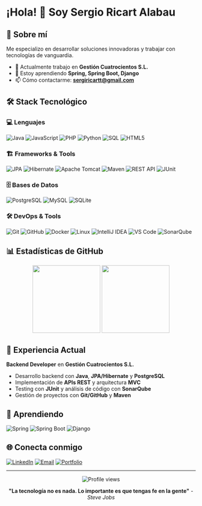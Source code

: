 # ¡Hola! 👋 Soy Sergio Ricart Alabau
## 🚀 Sobre mí
Me especializo en desarrollar soluciones innovadoras y trabajar con tecnologías de vanguardia.
- 🔭 Actualmente trabajo en **Gestión Cuatrocientos S.L.**
- 🌱 Estoy aprendiendo **Spring, Spring Boot, Django**
- 📫 Cómo contactarme: **sergiricartt@gmail.com**

## 🛠️ Stack Tecnológico

### 💻 Lenguajes
![Java](https://img.shields.io/badge/-Java-ED8B00?style=for-the-badge&logo=openjdk&logoColor=white)
![JavaScript](https://img.shields.io/badge/-JavaScript-F7DF1E?style=for-the-badge&logo=JavaScript&logoColor=black)
![PHP](https://img.shields.io/badge/-PHP-777BB4?style=for-the-badge&logo=PHP&logoColor=white)
![Python](https://img.shields.io/badge/-Python-3776AB?style=for-the-badge&logo=Python&logoColor=white)
![SQL](https://img.shields.io/badge/-SQL-4479A1?style=for-the-badge&logo=MySQL&logoColor=white)
![HTML5](https://img.shields.io/badge/-HTML5-E34F26?style=for-the-badge&logo=HTML5&logoColor=white)

### 🏗️ Frameworks & Tools
![JPA](https://img.shields.io/badge/-JPA-6DB33F?style=for-the-badge&logo=Spring&logoColor=white)
![Hibernate](https://img.shields.io/badge/-Hibernate-59666C?style=for-the-badge&logo=Hibernate&logoColor=white)
![Apache Tomcat](https://img.shields.io/badge/-Tomcat-F8DC75?style=for-the-badge&logo=Apache-Tomcat&logoColor=black)
![Maven](https://img.shields.io/badge/-Maven-C71A36?style=for-the-badge&logo=Apache-Maven&logoColor=white)
![REST API](https://img.shields.io/badge/-REST%20API-009688?style=for-the-badge&logo=Fastapi&logoColor=white)
![JUnit](https://img.shields.io/badge/-JUnit-25A162?style=for-the-badge&logo=JUnit5&logoColor=white)

### 🗄️ Bases de Datos
![PostgreSQL](https://img.shields.io/badge/-PostgreSQL-336791?style=for-the-badge&logo=PostgreSQL&logoColor=white)
![MySQL](https://img.shields.io/badge/-MySQL-4479A1?style=for-the-badge&logo=MySQL&logoColor=white)
![SQLite](https://img.shields.io/badge/-SQLite-003B57?style=for-the-badge&logo=SQLite&logoColor=white)

### 🛠️ DevOps & Tools
![Git](https://img.shields.io/badge/-Git-F05032?style=for-the-badge&logo=Git&logoColor=white)
![GitHub](https://img.shields.io/badge/-GitHub-181717?style=for-the-badge&logo=GitHub&logoColor=white)
![Docker](https://img.shields.io/badge/-Docker-2496ED?style=for-the-badge&logo=Docker&logoColor=white)
![Linux](https://img.shields.io/badge/-Linux-FCC624?style=for-the-badge&logo=Linux&logoColor=black)
![IntelliJ IDEA](https://img.shields.io/badge/-IntelliJ%20IDEA-000000?style=for-the-badge&logo=IntelliJ-IDEA&logoColor=white)
![VS Code](https://img.shields.io/badge/-VS%20Code-007ACC?style=for-the-badge&logo=Visual-Studio-Code&logoColor=white)
![SonarQube](https://img.shields.io/badge/-SonarQube-4E9BCD?style=for-the-badge&logo=SonarQube&logoColor=white)

## 📊 Estadísticas de GitHub
<div align="center">
  <img height="180em" src="https://github-readme-stats.vercel.app/api?username=YerlliR&show_icons=true&theme=dracula&include_all_commits=true&count_private=true"/>
  <img height="180em" src="https://github-readme-stats.vercel.app/api/top-langs/?username=YerlliR&layout=compact&langs_count=8&theme=dracula"/>
</div>

## 💼 Experiencia Actual
**Backend Developer** en **Gestión Cuatrocientos S.L.**
- Desarrollo backend con **Java**, **JPA/Hibernate** y **PostgreSQL**
- Implementación de **APIs REST** y arquitectura **MVC**
- Testing con **JUnit** y análisis de código con **SonarQube**
- Gestión de proyectos con **Git/GitHub** y **Maven**

## 🌱 Aprendiendo
![Spring](https://img.shields.io/badge/-Spring-6DB33F?style=for-the-badge&logo=Spring&logoColor=white)
![Spring Boot](https://img.shields.io/badge/-Spring%20Boot-6DB33F?style=for-the-badge&logo=Spring-Boot&logoColor=white)
![Django](https://img.shields.io/badge/-Django-092E20?style=for-the-badge&logo=Django&logoColor=white)

## 🌐 Conecta conmigo
[![LinkedIn](https://img.shields.io/badge/-LinkedIn-0077B5?style=for-the-badge&logo=LinkedIn&logoColor=white)](https://www.linkedin.com/in/sergio-ricart-alabau/)
[![Email](https://img.shields.io/badge/-Email-D14836?style=for-the-badge&logo=Gmail&logoColor=white)](mailto:sergiricartt@gmail.com)
[![Portfolio](https://img.shields.io/badge/-Portfolio-000000?style=for-the-badge&logo=Safari&logoColor=white)](https://sergioricart.com)

---
<div align="center">
  <img src="https://komarev.com/ghpvc/?username=YerlliR&color=blue" alt="Profile views"/>
  
**"La tecnología no es nada. Lo importante es que tengas fe en la gente"** - *Steve Jobs*
</div>
